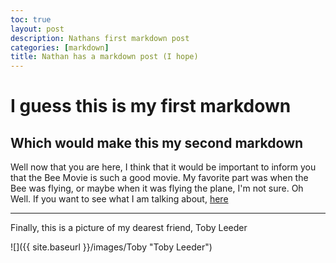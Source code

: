 ```yaml
---
toc: true
layout: post
description: Nathans first markdown post
categories: [markdown]
title: Nathan has a markdown post (I hope)
---
```

# I guess this is my first markdown

## Which would make this my second markdown

Well now that you are here, I think that it would be important to inform you that the Bee Movie is such a good movie. My favorite part was when the Bee was flying, or maybe when it was flying the plane, I'm not sure. Oh Well. If you want to see what I am talking about, [here](http://www.script-o-rama.com/movie_scripts/a1/bee-movie-script-transcript-seinfeld.html)

---

Finally, this is a picture of my dearest friend, Toby Leeder

![]({{ site.baseurl }}/images/Toby "Toby Leeder")
